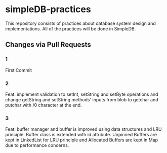 # simpleDB-practices
This repository consists of practices about database system design and implementations. All of the practices will be done in SimpleDB.

## Changes via Pull Requests
### 1
First Commit
### 2
Feat: implement validation to setInt, setString and setByte operations and change getString and setString methods' inputs from blob to getchar and putchar with /0 character at the end.
### 3 
Feat: buffer manager and buffer is improved using data structures and LRU principle. Buffer class is extended with id attribute. Unpinned Buffers are kept in LinkedList for LRU principle and Allocated Buffers are kept in Map due to performance concerns.
